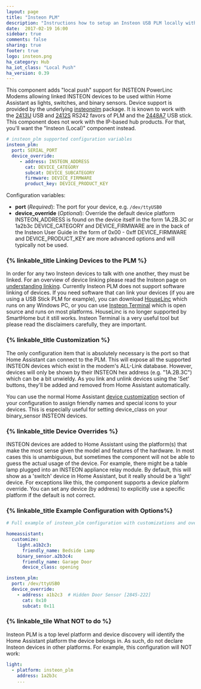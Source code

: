 ```yaml
---
layout: page
title: "Insteon PLM"
description: "Instructions how to setup an Insteon USB PLM locally within Home Assistant."
date:  2017-02-19 16:00
sidebar: true
comments: false
sharing: true
footer: true
logo: insteon.png
ha_category: Hub
ha_iot_class: "Local Push"
ha_version: 0.39
---
```


This component adds "local push" support for INSTEON PowerLinc Modems allowing
linked INSTEON devices to be used within Home Assistant as lights, switches,
and binary sensors.  Device support is provided by the underlying [insteonplm]
package.  It is known to work with the [2413U] USB and [2412S] RS242 favors
of PLM and the [2448A7] USB stick.  This component does not work with the 
IP-based hub products.  For that, you'll want the "Insteon (Local)" component 
instead.

[insteonplm]: https://github.com/nugget/python-insteonplm
[2413U]: https://www.insteon.com/powerlinc-modem-usb
[2412S]: https://www.insteon.com/powerlinc-modem-serial
[2448A7]: https://www.smarthome.com/insteon-2448a7-portable-usb-adapter.html


```yaml
# insteon_plm supported configuration variables
insteon_plm:
  port: SERIAL_PORT
  device_override:
     - address: INSTEON_ADDRESS
       cat: DEVICE_CATEGORY
	   subcat: DEVICE_SUBCATEGORY
	   firmware: DEVICE_FIRMWARE
	   product_key: DEVICE_PRODUCT_KEY
```
Configuration variables:
- **port** (*Required*): The port for your device, e.g. `/dev/ttyUSB0`
- **device_override** (*Optional*): Override the default device platform
  INSTEON_ADDRESS is found on the device itself in the form 1A.2B.3C or 1a2b3c
  DEVICE_CATEGORY and DEVICE_FIRMWARE are in the back of the Insteon User Guide 
  in the form of 0x00 - 0xff
  DEVICE_FIRMWARE and DEVICE_PRODUCT_KEY are more advanced options and will 
  typically not be used.

### {% linkable_title Linking Devices to the PLM %}

In order for any two Insteon devices to talk with one another, they must be 
linked. For an overview of device linking please read the Insteon page on
[understanding linking]. Currently Insteon PLM does not support software
linking of devices. If you need software that can link your devices (if you 
are using a USB Stick PLM for example), you can download [HouseLinc] which runs
on any Windows PC, or you can use [Insteon Terminal] which is open source and 
runs on most platforms. HouseLinc is no longer supported by SmartHome but it 
still works. Insteon Terminal is a very useful tool but please read the 
disclaimers carefully, they are important.

[understanding linking]: http://www.insteon.com/support-knowledgebase/2015/1/28/understanding-linking
[HouseLinc]: https://www.smarthome.com/houselinc.html
[Insteon Terminal]: https://github.com/pfrommerd/insteon-terminal

### {% linkable_title Customization %} 

The only configuration item that is absolutely necessary is the port so that
Home Assistant can connect to the PLM.  This will expose all the supported INSTEON
devices which exist in the modem's ALL-Link database.  However, devices will
only be shown by their INSTEON hex address (e.g. "1A.2B.3C") which can be a bit
unwieldy.  As you link and unlink devices using the 'Set' buttons, they'll be
added and removed from Home Assistant automatically.

You can use the normal Home Assistant [device customization] section of your
configuration to assign friendly names and special icons to your devices.  This
is especially useful for setting device_class on your binary_sensor INSTEON
devices.

[device customization]: /getting-started/customizing-devices/

### {% linkable_title Device Overrides %} 

INSTEON devices are added to Home Assistant using the platform(s) that make the
most sense given the model and features of the hardware.  In most cases this is
unambiguous, but sometimes the component will not be able to guess the actual
usage of the device.  For example, there might be a table lamp plugged into an
INSTEON appliance relay module.  By default, this will show as a 'switch'
device in Home Assistant, but it really should be a 'light' device.  For
exceptions like this, the component supports a device plaform override.  You
can set any device (by address) to explicitly use a specific platform if the
default is not correct.

### {% linkable_title Example Configuration with Options%} 

```yaml
# Full example of insteon_plm configuration with customizations and overrides

homeassistant:
  customize:
    light.a1b2c3:
      friendly_name: Bedside Lamp
    binary_sensor.a2b3c4:
      friendly_name: Garage Door
      device_class: opening

insteon_plm:
  port: /dev/ttyUSB0
  device_override:
    - address: a1b2c3  # Hidden Door Sensor [2845-222]
      cat: 0x10        
	  subcat: 0x11     
```
### {% linkable_tile What NOT to do %}
Insteon PLM is a top level platform and device discovery will identify 
the Home Assistant platform the device belongs in. As such, do not 
declare Insteon devices in other platforms. For example, this configuration
will NOT work:

```yaml
light:
  - platform: insteon_plm
    address: 1a2b3c
	...

```

